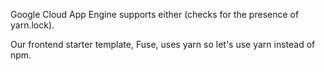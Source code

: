 Google Cloud App Engine supports either (checks for the presence of yarn.lock).

Our frontend starter template, Fuse, uses yarn so let's use yarn instead of npm.

